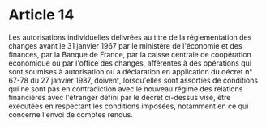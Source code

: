 # Article 14

Les autorisations individuelles délivrées au titre de la réglementation des changes avant le 31 janvier 1967 par le ministère de l'économie et des finances, par la Banque de France, par la caisse centrale de coopération économique ou par l'office des changes, afférentes à des opérations qui sont soumises à autorisation ou à déclaration en application du décret n° 67-78 du 27 janvier 1987, doivent, lorsqu'elles sont assorties de conditions qui ne sont pas en contradiction avec le nouveau régime des relations financières avec l'étranger défini par le décret ci-dessus visé, être exécutées en respectant les conditions imposées, notamment en ce qui concerne l'envoi de comptes rendus.
